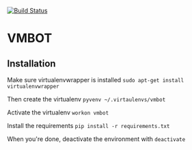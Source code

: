 [![Build Status](https://travis-ci.org/Hijacker/vmbot.svg?branch=errbot)](https://travis-ci.org/Hijacker/vmbot)

# VMBOT

## Installation 
Make sure virtualenvwrapper is installed
`sudo apt-get install virtualenvwrapper`

Then create the virtualenv
`pyvenv ~/.virtaulenvs/vmbot`

Activate the virtualenv
`workon vmbot`

Install the requirements
`pip install -r requirements.txt`

When you're done, deactivate the environment with 
`deactivate`
